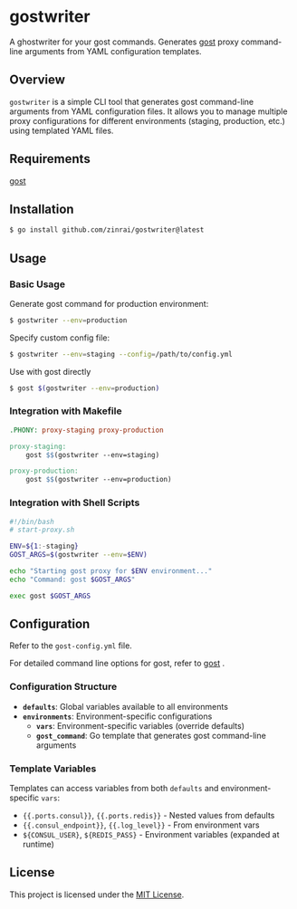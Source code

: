 # gostwriter

A ghostwriter for your gost commands. Generates [gost](https://github.com/ginuerzh/gost) proxy command-line arguments from YAML configuration templates.

## Overview

`gostwriter` is a simple CLI tool that generates gost command-line arguments from YAML configuration files. It allows you to manage multiple proxy configurations for different environments (staging, production, etc.) using templated YAML files.

## Requirements

[gost](https://github.com/ginuerzh/gost)

## Installation

```bash
$ go install github.com/zinrai/gostwriter@latest
```

## Usage

### Basic Usage

Generate gost command for production environment:

```bash
$ gostwriter --env=production
```

Specify custom config file:

```bash
$ gostwriter --env=staging --config=/path/to/config.yml
```

Use with gost directly

```bash
$ gost $(gostwriter --env=production)
```

### Integration with Makefile

```makefile
.PHONY: proxy-staging proxy-production

proxy-staging:
	gost $$(gostwriter --env=staging)

proxy-production:
	gost $$(gostwriter --env=production)
```

### Integration with Shell Scripts

```bash
#!/bin/bash
# start-proxy.sh

ENV=${1:-staging}
GOST_ARGS=$(gostwriter --env=$ENV)

echo "Starting gost proxy for $ENV environment..."
echo "Command: gost $GOST_ARGS"

exec gost $GOST_ARGS
```

## Configuration

Refer to the `gost-config.yml` file.

For detailed command line options for gost, refer to [gost](https://github.com/ginuerzh/gost) .

### Configuration Structure

- **`defaults`**: Global variables available to all environments
- **`environments`**: Environment-specific configurations
  - **`vars`**: Environment-specific variables (override defaults)
  - **`gost_command`**: Go template that generates gost command-line arguments

### Template Variables

Templates can access variables from both `defaults` and environment-specific `vars`:

- `{{.ports.consul}}`, `{{.ports.redis}}` - Nested values from defaults
- `{{.consul_endpoint}}`, `{{.log_level}}` - From environment vars
- `${CONSUL_USER}`, `${REDIS_PASS}` - Environment variables (expanded at runtime)

## License

This project is licensed under the [MIT License](./LICENSE).
